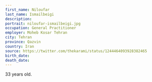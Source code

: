 ```yaml
---
first_name: Niloufar
last_name: Ismailbeigi
description: 
portrait: niloufar-ismailbeigi.jpg
occupation: General Practitioner
employer: Moheb Kosar Tehran
city: Tehran
province: Qazvin
country: Iran
source: https://twitter.com/thekarami/status/1244464093928382465
birth_date: 
death_date: 
---
```


33 years old.